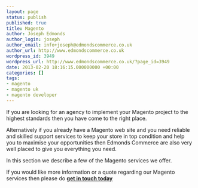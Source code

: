 ```yaml
---
layout: page
status: publish
published: true
title: Magento
author: Joseph Edmonds
author_login: joseph
author_email: info+joseph@edmondscommerce.co.uk
author_url: http://www.edmondscommerce.co.uk
wordpress_id: 3949
wordpress_url: http://www.edmondscommerce.co.uk/?page_id=3949
date: 2013-02-20 18:16:15.000000000 +00:00
categories: []
tags:
- magento
- magento uk
- magento developer
---
```

If you are looking for an agency to implement your Magento project to the highest standards then you have come to the right place. 

Alternatively if you already have a Magento web site and you need reliable and skilled support services to keep your store in top condition and help you to maximise your opportunities then Edmonds Commerce are also very well placed to give you everything you need.

In this section we describe a few of the Magento services we offer. 

If you would like more information or a quote regarding our Magento services then please do <a href="/contact-us"><b>get in touch today</b></a>
